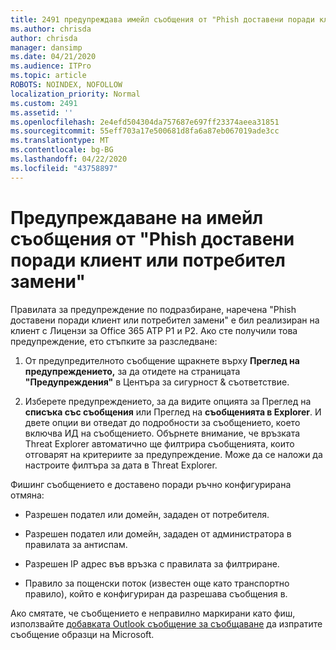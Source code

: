 ```yaml
---
title: 2491 предупреждава имейл съобщения от "Phish доставени поради клиент или потребител замени"
ms.author: chrisda
author: chrisda
manager: dansimp
ms.date: 04/21/2020
ms.audience: ITPro
ms.topic: article
ROBOTS: NOINDEX, NOFOLLOW
localization_priority: Normal
ms.custom: 2491
ms.assetid: ''
ms.openlocfilehash: 2e4efd504304da757687e697ff23374aeea31851
ms.sourcegitcommit: 55eff703a17e500681d8fa6a87eb067019ade3cc
ms.translationtype: MT
ms.contentlocale: bg-BG
ms.lasthandoff: 04/22/2020
ms.locfileid: "43758897"
---
```

# <a name="alert-email-messages-from-the-phish-delivered-due-to-tenant-or-user-override-policy"></a>Предупреждаване на имейл съобщения от "Phish доставени поради клиент или потребител замени"

Правилата за предупреждение по подразбиране, наречена "Phish доставени поради клиент или потребител замени" е бил реализиран на клиент с Лицензи за Office 365 ATP P1 и P2. Ако сте получили това предупреждение, ето стъпките за разследване:

1. От предупредителното съобщение щракнете върху **Преглед на предупреждението,** за да отидете на страницата **"Предупреждения"** в Центъра за сигурност & съответствие.

2. Изберете предупреждението, за да видите опцията за Преглед на **списъка със съобщения** или Преглед на **съобщенията в Explorer**. И двете опции ви отведат до подробности за съобщението, което включва ИД на съобщението. Обърнете внимание, че връзката Threat Explorer автоматично ще филтрира съобщенията, които отговарят на критериите за предупреждение. Може да се наложи да настроите филтъра за дата в Threat Explorer.

Фишинг съобщението е доставено поради ръчно конфигурирана отмяна:

- Разрешен подател или домейн, зададен от потребителя.

- Разрешен подател или домейн, зададен от администратора в правилата за антиспам.

- Разрешен IP адрес във връзка с правилата за филтриране.

- Правило за пощенски поток (известен още като транспортно правило), който е конфигуриран да разрешава съобщения в.

Ако смятате, че съобщението е неправилно маркирани като фиш, използвайте [добавката Outlook съобщение за съобщаване](https://support.office.com/article/b5caa9f1-cdf3-4443-af8c-ff724ea719d2) да изпратите съобщение образци на Microsoft.
